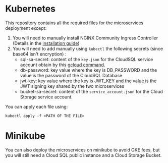 # Kubernetes

This repository contains all the required files for the microservices deployment except:
1. You will need to manually install NGINX Community Ingress Controller (Details in the [installation guide](https://kubernetes.github.io/ingress-nginx/deploy/))
2. You will need to add manually using `kubectl` the following secrets (since base64 isn't encryption) :
   * sql-sa-secret: content of the `key.json` for the CloudSQL service account obtain by this [gcloud command](https://cloud.google.com/sql/docs/mysql/connect-kubernetes-engine#service_account_key_file).
   * db-password: key value where the key is DB_PASSWORD and the value is the password of the CloudSQL Database
   * jwt-key: key value where the key is JWT_KEY and the value is the JWT signing key shared by the two microservices
   * bucket-sa-secret: content of the `service_account.json` for the Cloud Storage service account.

You can apply each file using:
````
kubectl apply -f <PATH OF THE FILE>
````

# Minikube

You can also deploy the microservices on minikube to avoid GKE fees, but you will still need a Cloud SQL public instance and a Cloud Storage Bucket.
